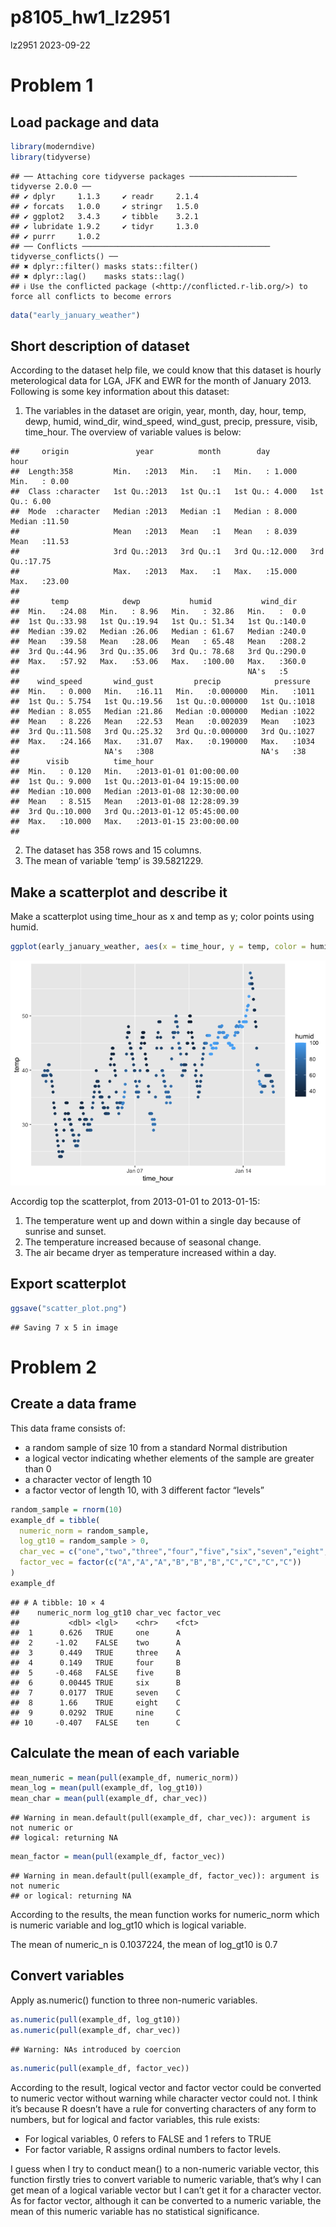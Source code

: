 p8105_hw1_lz2951
================
lz2951
2023-09-22

# Problem 1

## Load package and data

``` r
library(moderndive)
library(tidyverse)
```

    ## ── Attaching core tidyverse packages ──────────────────────── tidyverse 2.0.0 ──
    ## ✔ dplyr     1.1.3     ✔ readr     2.1.4
    ## ✔ forcats   1.0.0     ✔ stringr   1.5.0
    ## ✔ ggplot2   3.4.3     ✔ tibble    3.2.1
    ## ✔ lubridate 1.9.2     ✔ tidyr     1.3.0
    ## ✔ purrr     1.0.2     
    ## ── Conflicts ────────────────────────────────────────── tidyverse_conflicts() ──
    ## ✖ dplyr::filter() masks stats::filter()
    ## ✖ dplyr::lag()    masks stats::lag()
    ## ℹ Use the conflicted package (<http://conflicted.r-lib.org/>) to force all conflicts to become errors

``` r
data("early_january_weather")
```

## Short description of dataset

According to the dataset help file, we could know that this dataset is
hourly meterological data for LGA, JFK and EWR for the month of January
2013. Following is some key information about this dataset:

1.  The variables in the dataset are origin, year, month, day, hour,
    temp, dewp, humid, wind_dir, wind_speed, wind_gust, precip,
    pressure, visib, time_hour. The overview of variable values is
    below:

<!-- -->

    ##     origin               year          month        day              hour      
    ##  Length:358         Min.   :2013   Min.   :1   Min.   : 1.000   Min.   : 0.00  
    ##  Class :character   1st Qu.:2013   1st Qu.:1   1st Qu.: 4.000   1st Qu.: 6.00  
    ##  Mode  :character   Median :2013   Median :1   Median : 8.000   Median :11.50  
    ##                     Mean   :2013   Mean   :1   Mean   : 8.039   Mean   :11.53  
    ##                     3rd Qu.:2013   3rd Qu.:1   3rd Qu.:12.000   3rd Qu.:17.75  
    ##                     Max.   :2013   Max.   :1   Max.   :15.000   Max.   :23.00  
    ##                                                                                
    ##       temp            dewp           humid           wind_dir    
    ##  Min.   :24.08   Min.   : 8.96   Min.   : 32.86   Min.   :  0.0  
    ##  1st Qu.:33.98   1st Qu.:19.94   1st Qu.: 51.34   1st Qu.:140.0  
    ##  Median :39.02   Median :26.06   Median : 61.67   Median :240.0  
    ##  Mean   :39.58   Mean   :28.06   Mean   : 65.48   Mean   :208.2  
    ##  3rd Qu.:44.96   3rd Qu.:35.06   3rd Qu.: 78.68   3rd Qu.:290.0  
    ##  Max.   :57.92   Max.   :53.06   Max.   :100.00   Max.   :360.0  
    ##                                                   NA's   :5      
    ##    wind_speed       wind_gust         precip            pressure   
    ##  Min.   : 0.000   Min.   :16.11   Min.   :0.000000   Min.   :1011  
    ##  1st Qu.: 5.754   1st Qu.:19.56   1st Qu.:0.000000   1st Qu.:1018  
    ##  Median : 8.055   Median :21.86   Median :0.000000   Median :1022  
    ##  Mean   : 8.226   Mean   :22.53   Mean   :0.002039   Mean   :1023  
    ##  3rd Qu.:11.508   3rd Qu.:25.32   3rd Qu.:0.000000   3rd Qu.:1027  
    ##  Max.   :24.166   Max.   :31.07   Max.   :0.190000   Max.   :1034  
    ##                   NA's   :308                        NA's   :38    
    ##      visib          time_hour                     
    ##  Min.   : 0.120   Min.   :2013-01-01 01:00:00.00  
    ##  1st Qu.: 9.000   1st Qu.:2013-01-04 19:15:00.00  
    ##  Median :10.000   Median :2013-01-08 12:30:00.00  
    ##  Mean   : 8.515   Mean   :2013-01-08 12:28:09.39  
    ##  3rd Qu.:10.000   3rd Qu.:2013-01-12 05:45:00.00  
    ##  Max.   :10.000   Max.   :2013-01-15 23:00:00.00  
    ## 

2.  The dataset has 358 rows and 15 columns.
3.  The mean of variable ‘temp’ is 39.5821229.

## Make a scatterplot and describe it

Make a scatterplot using time_hour as x and temp as y; color points
using humid.

``` r
ggplot(early_january_weather, aes(x = time_hour, y = temp, color = humid)) + geom_point()
```

![](p8105_hw1_lz2951_files/figure-gfm/unnamed-chunk-3-1.png)<!-- -->

Accordig top the scatterplot, from 2013-01-01 to 2013-01-15:

1.  The temperature went up and down within a single day because of
    sunrise and sunset.
2.  The temperature increased because of seasonal change.
3.  The air became dryer as temperature increased within a day.

## Export scatterplot

``` r
ggsave("scatter_plot.png")
```

    ## Saving 7 x 5 in image

# Problem 2

## Create a data frame

This data frame consists of:

- a random sample of size 10 from a standard Normal distribution
- a logical vector indicating whether elements of the sample are greater
  than 0
- a character vector of length 10
- a factor vector of length 10, with 3 different factor “levels”

``` r
random_sample = rnorm(10)
example_df = tibble(
  numeric_norm = random_sample,
  log_gt10 = random_sample > 0,
  char_vec = c("one","two","three","four","five","six","seven","eight","nine","ten"),
  factor_vec = factor(c("A","A","A","B","B","B","C","C","C","C"))
)
example_df
```

    ## # A tibble: 10 × 4
    ##    numeric_norm log_gt10 char_vec factor_vec
    ##           <dbl> <lgl>    <chr>    <fct>     
    ##  1      0.626   TRUE     one      A         
    ##  2     -1.02    FALSE    two      A         
    ##  3      0.449   TRUE     three    A         
    ##  4      0.149   TRUE     four     B         
    ##  5     -0.468   FALSE    five     B         
    ##  6      0.00445 TRUE     six      B         
    ##  7      0.0177  TRUE     seven    C         
    ##  8      1.66    TRUE     eight    C         
    ##  9      0.0292  TRUE     nine     C         
    ## 10     -0.407   FALSE    ten      C

## Calculate the mean of each variable

``` r
mean_numeric = mean(pull(example_df, numeric_norm))
mean_log = mean(pull(example_df, log_gt10))
mean_char = mean(pull(example_df, char_vec))
```

    ## Warning in mean.default(pull(example_df, char_vec)): argument is not numeric or
    ## logical: returning NA

``` r
mean_factor = mean(pull(example_df, factor_vec))
```

    ## Warning in mean.default(pull(example_df, factor_vec)): argument is not numeric
    ## or logical: returning NA

According to the results, the mean function works for numeric_norm which
is numeric variable and log_gt10 which is logical variable.

The mean of numeric_n is 0.1037224, the mean of log_gt10 is 0.7

## Convert variables

Apply as.numeric() function to three non-numeric variables.

``` r
as.numeric(pull(example_df, log_gt10))
as.numeric(pull(example_df, char_vec))
```

    ## Warning: NAs introduced by coercion

``` r
as.numeric(pull(example_df, factor_vec))
```

According to the result, logical vector and factor vector could be
converted to numeric vector without warning while character vector could
not. I think it’s because R doesn’t have a rule for converting
characters of any form to numbers, but for logical and factor variables,
this rule exists:

- For logical variables, 0 refers to FALSE and 1 refers to TRUE
- For factor variable, R assigns ordinal numbers to factor levels.

I guess when I try to conduct mean() to a non-numeric variable vector,
this function firstly tries to convert variable to numeric variable,
that’s why I can get mean of a logical variable vector but I can’t get
it for a character vector. As for factor vector, although it can be
converted to a numeric variable, the mean of this numeric variable has
no statistical significance.
